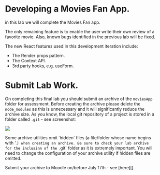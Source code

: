 # Developing a Movies Fan App.

in this lab we will complete the Movies Fan app. 

The only remaining feature is to enable the user write their own review of a favorite movie. Also, known bugs identified in the previous lab will be fixed. 

The new React features used in this development iteration include:

+ The Render props pattern.
+ The Context API.
+ 3rd party hooks, e.g. useForm.

# Submit Lab Work.

On completing this final lab you should submit an archive of the `moviesApp` folder for assessment.
Before creating the archive please delete the `node_modules` as this is unnecessary and it will significantly reduce the archive size. As you know, the local git repository of a project is stored in a folder called `.git` - see screenshot:

![][git]

Some archive utilities omit 'hidden' files (a file/folder whose name begins with '.`) when creating an archive. Be sure to check your lab archive for the inclusinn of the `.git` folder as it is extremely important. You will need to change the configuration of your archive utility if hidden files are omitted.

Submit your archive to Moodle on/before July 17th - see [here][].

[git]: ./img/git.png
[moodle]: https://moodle.wit.ie/course/view.php?id=132121&section=8